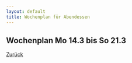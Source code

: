 ```yaml
---
layout: default
title: Wochenplan für Abendessen
---
```


## Wochenplan Mo 14.3 bis So 21.3



[Zurück](./)
